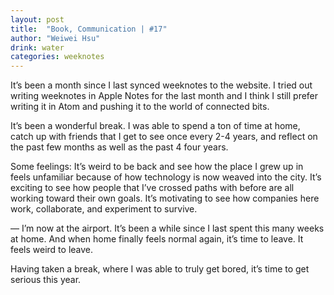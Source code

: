 ```yaml
---
layout: post
title:  "Book, Communication | #17"
author: "Weiwei Hsu"
drink: water
categories: weeknotes
---
```


It’s been a month since I last synced weeknotes to the website. I tried out writing weeknotes in Apple Notes for the last month and I think I still prefer writing it in Atom and pushing it to the world of connected bits.

It’s been a wonderful break. I was able to spend a ton of time at home, catch up with friends that I get to see once every 2-4 years, and reflect on the past few months as well as the past 4 four years.

Some feelings:
It’s weird to be back and see how the place I grew up in feels unfamiliar because of how technology is now weaved into the city. It’s exciting to see how people that I’ve crossed paths with before are all working toward their own goals. It’s motivating to see how companies here work, collaborate, and experiment to survive.

—
I’m now at the airport. It’s been a while since I last spent this many weeks at home. And when home finally feels normal again, it’s time to leave. It feels weird to leave.

Having taken a break, where I was able to truly get bored, it’s time to get serious this year.
